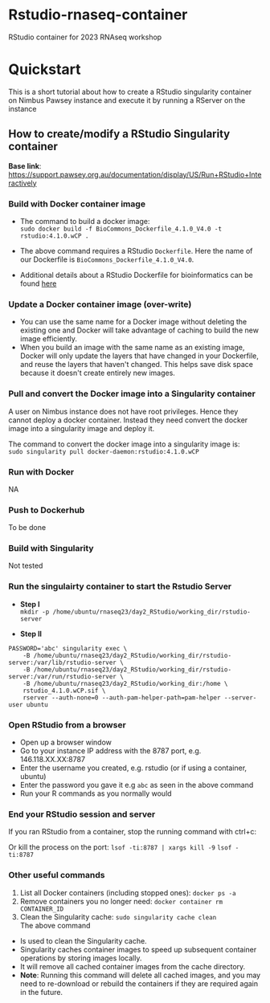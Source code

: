 # Rstudio-rnaseq-container
RStudio container for 2023 RNAseq workshop

# Quickstart
This is a short tutorial about how to create a RStudio singularity container on Nimbus Pawsey instance and execute it by running a RServer on the instance  

## How to create/modify a RStudio Singularity container
**Base link**: https://support.pawsey.org.au/documentation/display/US/Run+RStudio+Interactively 

### Build with Docker container image
- The command to build a docker image:  
`sudo docker build -f BioCommons_Dockerfile_4.1.0_V4.0 -t rstudio:4.1.0.wCP .`


- The above command requires a RStudio `Dockerfile`. Here the name of our Dockerfile is `BioCommons_Dockerfile_4.1.0_V4.0`.  
- Additional details about a RStudio Dockerfile for bioinformatics can be found [here](https://support.pawsey.org.au/documentation/pages/viewpage.action?pageId=59476382#RunRStudioInteractively-2.2.1.BuildRStudiocontainer(R=4.1.0))


### Update a Docker container image (over-write)
- You can use the same name for a Docker image without deleting the existing one and Docker will take advantage of caching to build the new image efficiently.  
- When you build an image with the same name as an existing image, Docker will only update the layers that have changed in your Dockerfile, and reuse the layers that haven't changed. This helps save disk space because it doesn't create entirely new images.


### Pull and convert the Docker image into a Singularity container
A user on Nimbus instance does not have root privileges. Hence they cannot deploy a docker container. Instead they need convert the docker image into a singularity image and deploy it.

The command to convert the docker image into a singularity image is:  
`sudo singularity pull docker-daemon:rstudio:4.1.0.wCP`


### Run with Docker  
NA

### Push to Dockerhub
To be done



### Build with Singularity
Not tested


### Run the singulairty container to start the Rstudio Server
- **Step I**  
`mkdir -p /home/ubuntu/rnaseq23/day2_RStudio/working_dir/rstudio-server`
 
- **Step II**   
``` 
PASSWORD='abc' singularity exec \
    -B /home/ubuntu/rnaseq23/day2_RStudio/working_dir/rstudio-server:/var/lib/rstudio-server \
    -B /home/ubuntu/rnaseq23/day2_RStudio/working_dir/rstudio-server:/var/run/rstudio-server \
    -B /home/ubuntu/rnaseq23/day2_RStudio/working_dir:/home \
    rstudio_4.1.0.wCP.sif \
    rserver --auth-none=0 --auth-pam-helper-path=pam-helper --server-user ubuntu
```

### Open RStudio from a browser
- Open up a browser window 
- Go to your instance IP address with the 8787 port, e.g. 146.118.XX.XX:8787
- Enter the username you created, e.g. rstudio (or if using a container, ubuntu)
- Enter the password you gave it e.g `abc` as seen in the above command
- Run your R commands as you normally would


### End your RStudio session and server
If you ran RStudio from a container, stop the running command with ctrl+c:

Or kill the process on the port:
`lsof -ti:8787 | xargs kill -9`
`lsof -ti:8787`

### Other useful commands
1) List all Docker containers (including stopped ones): `docker ps -a`  
2) Remove containers you no longer need: `docker container rm CONTAINER_ID`  
3) Clean the Singularity cache: `sudo singularity cache clean`  
The above command
- Is used to clean the Singularity cache.
- Singularity caches container images to speed up subsequent container operations by storing images locally.
- It will remove all cached container images from the cache directory.
- **Note**: Running this command will delete all cached images, and you may need to re-download or rebuild the containers if they are required again in the future.

